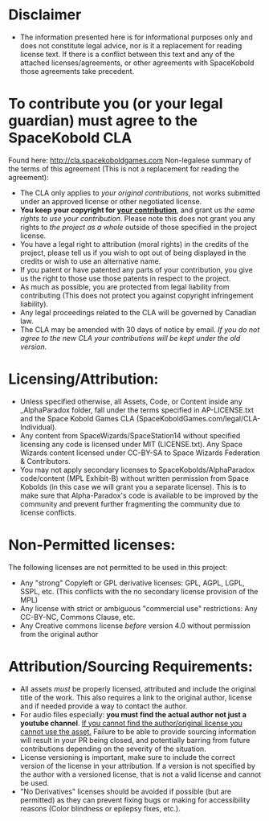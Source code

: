 # Disclaimer
- The information presented here is for informational purposes only and does not constitute legal advice, nor is it a replacement for reading license text. If there is a conflict between this text and any of the attached licenses/agreements, or other agreements with SpaceKobold those agreements take precedent.

# To contribute you (or your legal guardian) must agree to the SpaceKobold CLA
Found here: http://cla.spacekoboldgames.com
Non-legalese summary of the terms of this agreement (This is not a replacement for reading the agreement):
- The CLA only applies to *your original contributions*, not works submitted under an approved license or other negotiated license.
- **You keep your copyright for <u>your contribution</u>**, and grant us *the same rights to use your contribution*. Please note this does not grant you any rights to *the project as a whole* outside of those specified in the project license.
- You have a legal right to attribution (moral rights) in the credits of the project, please tell us if you wish to opt out of being displayed in the credits or wish to use an alternative name.
- If you patent or have patented any parts of your contribution, you give us the right to those use those patents in respect to the project.
- As much as possible, you are protected from legal liability from contributing (This does not protect you against copyright infringement liability).
- Any legal proceedings related to the CLA will be governed by Canadian law.
- The CLA may be amended with 30 days of notice by email. *If you do not agree to the new CLA your contributions will be kept under the old version.*

# Licensing/Attribution:
- Unless specified otherwise, all Assets, Code, or Content inside any _AlphaParadox folder, fall under the terms specified in AP-LICENSE.txt and the Space Kobold Games CLA (SpaceKoboldGames.com/legal/CLA-Individual).
- Any content from SpaceWizards/SpaceStation14 without specified licensing any code is licensed under MIT (LICENSE.txt). Any Space Wizards content licensed under CC-BY-SA to Space Wizards Federation & Contributors.
- You may not apply secondary licenses to SpaceKobolds/AlphaParadox code/content (MPL Exhibit-B) without written permission from Space Kobolds (in this case we will grant you a separate license). This is to make sure that Alpha-Paradox's code is available to be improved by the community and prevent further fragmenting the community due to license conflicts.

# Non-Permitted licenses:
The following licenses are not permitted to be used in this project:
- Any "strong" Copyleft or GPL derivative licenses: GPL, AGPL, LGPL, SSPL, etc. (This conflicts with the no secondary license provision of the MPL)
- Any license with strict or ambiguous "commercial use" restrictions: Any CC-BY-NC, Commons Clause, etc.
- Any Creative commons license *before* version 4.0 without permission from the original author

# Attribution/Sourcing Requirements:
- All assets *must* be properly licensed, attributed and include the original title of the work. This also requires a link to the original author, license and if needed provide a way to contact the author.
- For audio files especially: **you must find the actual author not just a youtube channel**. <u>If you cannot find the author/original license you cannot use the asset.</u> Failure to be able to provide sourcing information will result in your PR being closed, and potentially barring from future contributions depending on the severity of the situation.
- License versioning is important, make sure to include the correct version of the license in your attribution. If a version is not specified by the author with a versioned license, that is not a valid license and cannot be used.
- "No Derivatives" licenses should be avoided if possible (but are permitted) as they can prevent fixing bugs or making for accessibility reasons (Color blindness or epilepsy fixes, etc.).
